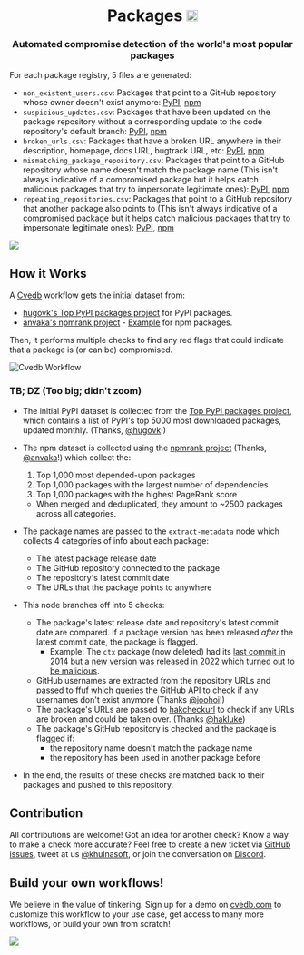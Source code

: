 <h1 align="center">Packages <a href="https://twitter.com/intent/tweet?text=Cvedb%20Packages%20-%20Automated%20compromise%20detection%20of%20the%20world's%20most%20popular%20packages%20%40khulnasoft%0A%0Ahttps%3A%2F%2Fgithub.com%2Fcvedb%2Fpackages&hashtags=bugbounty,bugbountytips,infosec"><img src="https://img.shields.io/badge/Tweet--lightgrey?logo=twitter&style=social" alt="Tweet" height="20"/></a></h1>
<h3 align="center">Automated compromise detection of the world's most popular packages</h3>

For each package registry, 5 files are generated:
- `non_existent_users.csv`: Packages that point to a GitHub repository whose owner doesn't exist anymore: [PyPI](pypi/non_existent_users.csv), [npm](npm/non_existent_users.csv)
- `suspicious_updates.csv`: Packages that have been updated on the package repository without a corresponding update to the code repository's default branch: [PyPI](pypi/suspicious_updates.csv), [npm](npm/suspicious_updates.csv)
- `broken_urls.csv`: Packages that have a broken URL anywhere in their description, homepage, docs URL, bugtrack URL, etc: [PyPI](pypi/broken_urls.csv), [npm](npm/broken_urls.csv)
- `mismatching_package_repository.csv`: Packages that point to a GitHub repository whose name doesn't match the package name (This isn't always indicative of a compromised package but it helps catch malicious packages that try to impersonate legitimate ones): [PyPI](pypi/mismatching_package_repository.csv), [npm](npm/mismatching_package_repository.csv)
- `repeating_repositories.csv`: Packages that point to a GitHub repository that another package also points to (This isn't always indicative of a compromised package but it helps catch malicious packages that try to impersonate legitimate ones): [PyPI](pypi/repeating_repositories.csv), [npm](npm/repeating_repositories.csv)

[<img src="./banner.png" />](https://cvedb.khulnasoft.com/auth/register)

## How it Works
A [Cvedb](https://cvedb.com) workflow gets the initial dataset from:
- [hugovk's Top PyPI packages project](https://hugovk.github.io/top-pypi-packages/) for PyPI packages.
- [anvaka's npmrank project](https://github.com/anvaka/npmrank) - [Example](https://gist.github.com/anvaka/8e8fa57c7ee1350e3491) for npm packages.

Then, it performs multiple checks to find any red flags that could indicate that a package is (or can be) compromised.

![Cvedb Workflow](packages.png "Cvedb Workflow - Packages")
### TB; DZ (Too big; didn't zoom)
- The initial PyPI dataset is collected from the [Top PyPI packages project](https://hugovk.github.io/top-pypi-packages/), which contains a list of PyPI's top 5000 most downloaded packages, updated monthly. (Thanks, [@hugovk](https://github.com/hugovk)!)
- The npm dataset is collected using the [npmrank project](https://gist.github.com/anvaka/8e8fa57c7ee1350e3491) (Thanks, [@anvaka](https://github.com/anvaka)!) which collect the:
    1. Top 1,000 most depended-upon packages
    2. Top 1,000 packages with the largest number of dependencies
    3. Top 1,000 packages with the highest PageRank score

    - When merged and deduplicated, they amount to ~2500 packages across all categories.
- The package names are passed to the `extract-metadata` node which collects 4 categories of info about each package:
    - The latest package release date
    - The GitHub repository connected to the package
    - The repository's latest commit date
    - The URLs that the package points to anywhere
- This node branches off into 5 checks:
    - The package's latest release date and repository's latest commit date are compared. If a package version has been released _after_ the latest commit date, the package is flagged.
        - Example: The `ctx` package (now deleted) had its [last commit in 2014](https://github.com/figlief/ctx/commits/master) but a [new version was released in 2022](https://web.archive.org/web/20220519184823/https://pypi.org/project/ctx/#history) which [turned out to be malicious](https://www.reddit.com/r/Python/comments/uwhzkj/i_think_the_ctx_package_on_pypi_has_been_hacked/).
    - GitHub usernames are extracted from the repository URLs and passed to [ffuf](https://github.com/ffuf/ffuf) which queries the GitHub API to check if any usernames don't exist anymore (Thanks [@joohoi](https://github.com/joohoi)!)
    - The package's URLs are passed to [hakcheckurl](https://github.com/hakluke/hakcheckurl) to check if any URLs are broken and could be taken over. (Thanks [@hakluke](https://github.com/hakluke))
    - The package's GitHub repository is checked and the package is flagged if:
        - the repository name doesn't match the package name
        - the repository has been used in another package before
- In the end, the results of these checks are matched back to their packages and pushed to this repository.

## Contribution
All contributions are welcome! Got an idea for another check? Know a way to make a check more accurate? Feel free to create a new ticket via [GitHub issues](https://github.com/cvedb/packages/issues), tweet at us [@khulnasoft](https://twitter.com/khulnasoft), or join the conversation on [Discord](https://discord.gg/7HZmFYTGcQ).

## Build your own workflows!
We believe in the value of tinkering. Sign up for a demo on [cvedb.com](https://cvedb.com) to customize this workflow to your use case, get access to many more workflows, or build your own from scratch!

[<img src="./banner.png" />](https://cvedb.khulnasoft.com/auth/register)

